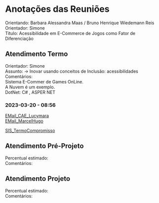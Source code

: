 # Anotações das Reuniões

Orientando: Barbara Alessandra Maas / Bruno Henrique Wiedemann Reis  
Orientador: Simone  
Título: Acessibilidade em E-Commerce de Jogos como Fator de Diferenciação  

## Atendimento Termo

Orientador: Simone  
Assunto: 
-> Inovar usando conceitos de Inclusão: acessibilidades  
Comentários:  
Sistema E-Commer de Games OnLine.  
A Nuvem é um exemplo.  
DotNet: C# , ASPER NET

### 2023-03-20 - 08:56

[EMail_CAE_Lucymara](EMail_CAE_Lucymara.pdf)  
[EMail_MarcelHugo](EMail_MarcelHugo.pdf)  

[SIS_TermoCompromisso](SIS_TermoCompromisso.pdf)

## Atendimento Pré-Projeto

Percentual estimado:  
Comentários:  

## Atendimento Projeto

Percentual estimado:  
Comentários:  
